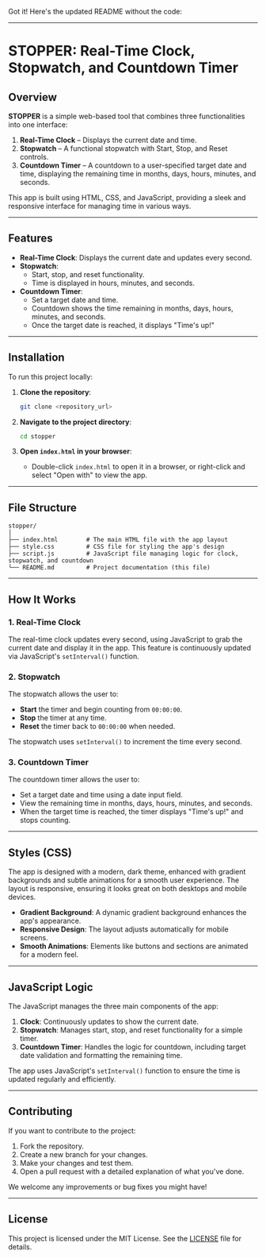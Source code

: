 Got it! Here's the updated README without the code:

---

# STOPPER: Real-Time Clock, Stopwatch, and Countdown Timer

## Overview

**STOPPER** is a simple web-based tool that combines three functionalities into one interface:

1. **Real-Time Clock** – Displays the current date and time.
2. **Stopwatch** – A functional stopwatch with Start, Stop, and Reset controls.
3. **Countdown Timer** – A countdown to a user-specified target date and time, displaying the remaining time in months, days, hours, minutes, and seconds.

This app is built using HTML, CSS, and JavaScript, providing a sleek and responsive interface for managing time in various ways.

---

## Features

- **Real-Time Clock**: Displays the current date and updates every second.
- **Stopwatch**:
  - Start, stop, and reset functionality.
  - Time is displayed in hours, minutes, and seconds.
- **Countdown Timer**:
  - Set a target date and time.
  - Countdown shows the time remaining in months, days, hours, minutes, and seconds.
  - Once the target date is reached, it displays "Time's up!"

---

## Installation

To run this project locally:

1. **Clone the repository**:
   ```bash
   git clone <repository_url>
   ```

2. **Navigate to the project directory**:
   ```bash
   cd stopper
   ```

3. **Open `index.html` in your browser**:
   - Double-click `index.html` to open it in a browser, or right-click and select "Open with" to view the app.

---

## File Structure

```
stopper/
│
├── index.html        # The main HTML file with the app layout
├── style.css         # CSS file for styling the app's design
├── script.js         # JavaScript file managing logic for clock, stopwatch, and countdown
└── README.md         # Project documentation (this file)
```

---

## How It Works

### 1. Real-Time Clock

The real-time clock updates every second, using JavaScript to grab the current date and display it in the app. This feature is continuously updated via JavaScript's `setInterval()` function.

### 2. Stopwatch

The stopwatch allows the user to:
- **Start** the timer and begin counting from `00:00:00`.
- **Stop** the timer at any time.
- **Reset** the timer back to `00:00:00` when needed.

The stopwatch uses `setInterval()` to increment the time every second.

### 3. Countdown Timer

The countdown timer allows the user to:
- Set a target date and time using a date input field.
- View the remaining time in months, days, hours, minutes, and seconds.
- When the target time is reached, the timer displays "Time's up!" and stops counting.

---

## Styles (CSS)

The app is designed with a modern, dark theme, enhanced with gradient backgrounds and subtle animations for a smooth user experience. The layout is responsive, ensuring it looks great on both desktops and mobile devices.

- **Gradient Background**: A dynamic gradient background enhances the app's appearance.
- **Responsive Design**: The layout adjusts automatically for mobile screens.
- **Smooth Animations**: Elements like buttons and sections are animated for a modern feel.

---

## JavaScript Logic

The JavaScript manages the three main components of the app:
1. **Clock**: Continuously updates to show the current date.
2. **Stopwatch**: Manages start, stop, and reset functionality for a simple timer.
3. **Countdown Timer**: Handles the logic for countdown, including target date validation and formatting the remaining time.

The app uses JavaScript's `setInterval()` function to ensure the time is updated regularly and efficiently.

---

## Contributing

If you want to contribute to the project:

1. Fork the repository.
2. Create a new branch for your changes.
3. Make your changes and test them.
4. Open a pull request with a detailed explanation of what you've done.

We welcome any improvements or bug fixes you might have!

---

## License

This project is licensed under the MIT License. See the [LICENSE](LICENSE) file for details.
